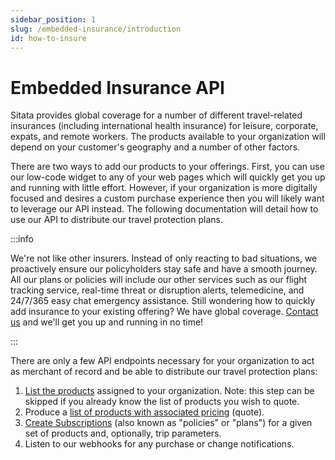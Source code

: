 ```yaml
---
sidebar_position: 1
slug: /embedded-insurance/introduction
id: how-to-insure
---
```


# Embedded Insurance API

Sitata provides global coverage for a number of different travel-related insurances (including international health insurance) for leisure, corporate, expats, and remote workers. The products available to your organization will depend on your customer's geography and a number of other factors.

There are two ways to add our products to your offerings. First, you can use our low-code widget to any of your web pages which will quickly get you up and running with little effort. However, if your organization is more digitally focused and desires a custom purchase experience then you will likely want to leverage our API instead. The following documentation will detail how to use our API to distribute our travel protection plans.

:::info

We're not like other insurers. Instead of only reacting to bad situations, we proactively ensure our policyholders stay safe and have a smooth journey. All our plans or policies will include our other services such as our flight tracking service, real-time threat or disruption alerts, telemedicine, and 24/7/365 easy chat emergency assistance. Still wondering how to quickly add insurance to your existing offering? We have global coverage. [Contact us](mailto://support@sitata.com) and we'll get you up and running in no time!

:::

There are only a few API endpoints necessary for your organization to act as merchant of record and be able to distribute our travel protection plans:

1. [List the products](./insure-list.md) assigned to your organization. Note: this step can be skipped if you already know the list of products you wish to quote.
2. Produce a [list of products with associated pricing](./insure-quote.md) (quote).
3. [Create Subscriptions](./insure-purchase.md) (also known as "policies" or "plans") for a given set of products and, optionally, trip parameters.
4. Listen to our webhooks for any purchase or change notifications.